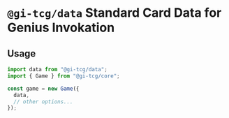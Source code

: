 # `@gi-tcg/data` Standard Card Data for Genius Invokation

## Usage

```js
import data from "@gi-tcg/data";
import { Game } from "@gi-tcg/core";

const game = new Game({
  data,
  // other options...
});
```

